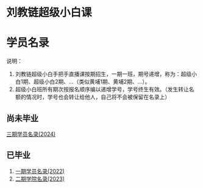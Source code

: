 # 刘教链超级小白课
# 学员名录

说明：
1. 刘教链超级小白手把手直播课按期招生，一期一班，期号递增，称为：超级小白1期、超级小白2期、...（类似黄埔1期、黄埔2期、...）。
2. 超级小白班所有期次按报名顺序编以递增学号，学号终生有效。（发生转让名额的情况时，学号也会转让给他人，自己将不会被保留在名录上）

## 尚未毕业

[三期学员名录(2024)](202403.md)

## 已毕业

1. [一期学员名录(2022)](202201.md)
2. [二期学院名录(2023)](202302.md)
